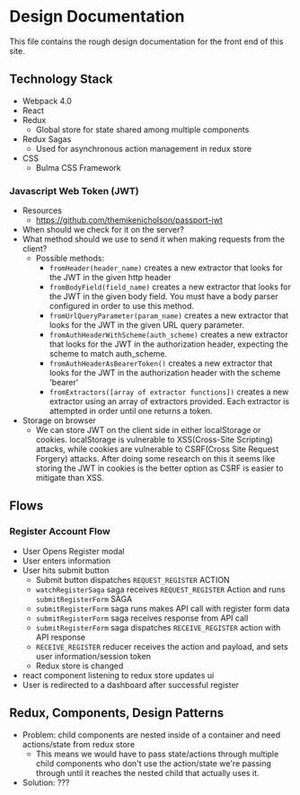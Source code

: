 # Design Documentation
This file contains the rough design documentation for the front end of this site.

## Technology Stack
- Webpack 4.0
- React
- Redux
  - Global store for state shared among multiple components
- Redux Sagas
  - Used for asynchronous action management in redux store
- CSS
  - Bulma CSS Framework


### Javascript Web Token (JWT)
- Resources
  - https://github.com/themikenicholson/passport-jwt
- When should we check for it on the server?
- What method should we use to send it when making requests from the client?
  - Possible methods:
    - `fromHeader(header_name)` creates a new extractor that looks for the JWT in the given http header
    - `fromBodyField(field_name)` creates a new extractor that looks for the JWT in the given body field. You must have a body parser configured in order to use this method.
    - `fromUrlQueryParameter(param_name)` creates a new extractor that looks for the JWT in the given URL query parameter.
    - `fromAuthHeaderWithScheme(auth_scheme)` creates a new extractor that looks for the JWT in the authorization header, expecting the scheme to match auth_scheme.
    - `fromAuthHeaderAsBearerToken()` creates a new extractor that looks for the JWT in the authorization header with the scheme 'bearer'
    - `fromExtractors([array of extractor functions])` creates a new extractor using an array of extractors provided. Each extractor is attempted in order until one returns a token.
- Storage on browser
  - We can store JWT on the client side in either localStorage or cookies. localStorage is vulnerable to XSS(Cross-Site Scripting) attacks, while cookies are vulnerable to CSRF(Cross Site Request Forgery) attacks. After doing some research on this it seems like storing the JWT in cookies is the better option as CSRF is easier to mitigate than XSS.

## Flows


### Register Account Flow
- User Opens Register modal
- User enters information
- User hits submit button
  - Submit button dispatches `REQUEST_REGISTER` ACTION
  - `watchRegisterSaga` saga receives `REQUEST_REGISTER` Action and runs `submitRegisterForm` SAGA
  - `submitRegisterForm` saga runs makes API call with register form data
  - `submitRegisterForm` saga receives response from API call
  - `submitRegisterForm` saga dispatches `RECEIVE_REGISTER` action with API response
  - `RECEIVE_REGISTER` reducer receives the action and payload, and sets user information/session token
  - Redux store is changed
- react component listening to redux store updates ui
- User is redirected to a dashboard after successful register

## Redux, Components, Design Patterns
- Problem: child components are nested inside of a container and need actions/state from redux store
  - This means we would have to pass state/actions through multiple child components who don't use the action/state we're passing through until it reaches the nested child that actually uses it.
- Solution: ???
